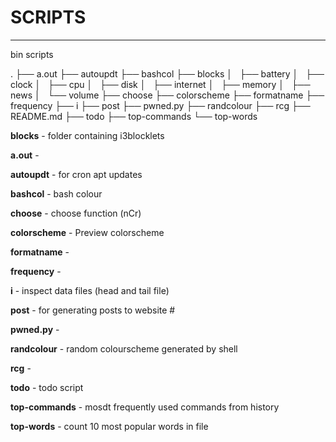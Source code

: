 # SCRIPTS

---

bin scripts


.
├── a.out
├── autoupdt
├── bashcol
├── blocks
│   ├── battery
│   ├── clock
│   ├── cpu
│   ├── disk
│   ├── internet
│   ├── memory
│   ├── news
│   └── volume
├── choose
├── colorscheme
├── formatname
├── frequency
├── i
├── post
├── pwned.py
├── randcolour
├── rcg
├── README.md
├── todo
├── top-commands
└── top-words


**blocks** - folder containing i3blocklets

**a.out** - 

**autoupdt** -  for cron apt updates

**bashcol** - bash colour 

**choose** -  choose function (nCr)

**colorscheme** - Preview colorscheme 

**formatname** - 

**frequency** - 

**i** -  inspect data files (head and tail file)

**post** - for generating posts to website #

**pwned.py** - 

**randcolour** - random colourscheme generated by shell

**rcg** - 

**todo** - todo script

**top-commands** - mosdt frequently used commands from history

**top-words** -  count 10 most popular words in file



